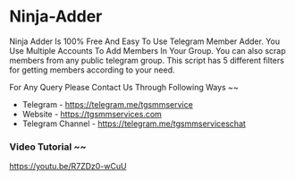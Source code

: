 # Ninja-Adder

Ninja Adder Is 100% Free And Easy To Use Telegram Member Adder. You Use Multiple Accounts To Add Members In Your Group. You can also scrap members from any public telegram group. This script has 5 different filters for getting members according to your need.

For Any Query Please Contact Us Through Following Ways ~~ 

* Telegram - https://telegram.me/tgsmmservice 
* Website - https://tgsmmservices.com 
* Telegram Channel - https://telegram.me/tgsmmserviceschat

### Video Tutorial ~~

https://youtu.be/R7ZDz0-wCuU
